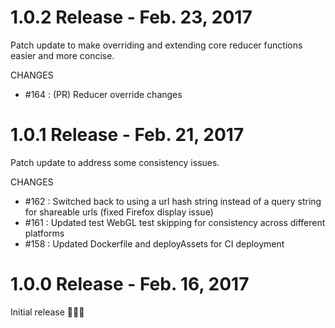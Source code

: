 # 1.0.2 Release - Feb. 23, 2017
Patch update to make overriding and extending core reducer functions easier and more concise.

CHANGES
* #164 : (PR) Reducer override changes

# 1.0.1 Release - Feb. 21, 2017
Patch update to address some consistency issues.

CHANGES
* #162 : Switched back to using a url hash string instead of a query string for shareable urls (fixed Firefox display issue)
* #161 : Updated test WebGL test skipping for consistency across different platforms
* #158 : Updated Dockerfile and deployAssets for CI deployment

# 1.0.0 Release - Feb. 16, 2017
Initial release 🎉🎉🎉
